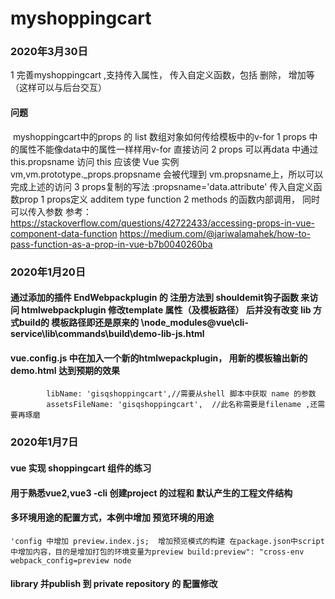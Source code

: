 # myshoppingcart

### 2020年3月30日

1 完善myshoppingcart ,支持传入属性， 传入自定义函数，包括 删除， 增加等（这样可以与后台交互）

#### 问题

​	myshoppingcart中的props 的 list 数组对象如何传给模板中的v-for
    1 props 中的属性不能像data中的属性一样样用v-for 直接访问
    2 props 可以再data 中通过this.propsname 访问
    this 应该使 Vue 实例 vm,vm.prototype._props.propsname 会被代理到 vm.propsname上，所以可以完成上述的访问
    3 props复制的写法  :propsname='data.attribute'
    传入自定义函数prop
    1 props定义  additem type function
    2 methods 的函数内部调用， 同时可以传入参数
参考： https://stackoverflow.com/questions/42722433/accessing-props-in-vue-component-data-function
https://medium.com/@jariwalamahek/how-to-pass-function-as-a-prop-in-vue-b7b0040260ba
### 2020年1月20日

#### 通过添加的插件 EndWebpackplugin 的 注册方法到 shouldemit钩子函数  来访问 htmlwebpackplugin  修改template 属性（及模板路径） 后并没有改变 lib  方式build的 模板路径即还是原来的 \node_modules\@vue\cli-service\lib\commands\build\demo-lib-js.html

#### vue.config.js 中在加入一个新的htmlwepackplugin， 用新的模板输出新的demo.html 达到预期的效果
            libName: 'gisqshoppingcart',//需要从shell 脚本中获取 name 的参数
            assetsFileName: 'gisqshoppingcart',  //此名称需要是filename ,还需要再琢磨 

### 2020年1月7日

#### vue 实现 shoppingcart 组件的练习
#### 用于熟悉vue2,vue3 -cli 创建project 的过程和 默认产生的工程文件结构
#### 多环境用途的配置方式，本例中增加 预览环境的用途
	'config 中增加 preview.index.js;  增加预览模式的构建 在package.json中script中增加内容，目的是增加打包的环境变量为preview build:preview": "cross-env webpack_config=preview node  
#### library 并publish 到 private repository 的 配置修改

